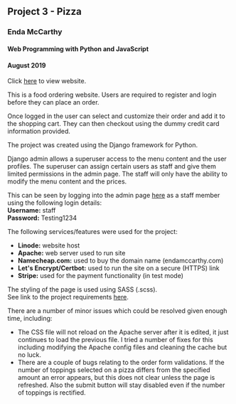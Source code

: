 ## Project 3 - Pizza
### Enda McCarthy
#### Web Programming with Python and JavaScript
#### August 2019

Click [here](https://www.endamccarthy.com) to view website.

This is a food ordering website. Users are required to register and login before they can place an order.

Once logged in the user can select and customize their order and add it to the shopping cart. They can then checkout using the dummy credit card information provided.

The project was created using the Django framework for Python.

Django admin allows a superuser access to the menu content and the user profiles. The superuser can assign certain users as staff and give them limited permissions in the admin page. The staff will only have the ability to modify the menu content and the prices.

This can be seen by logging into the admin page [here](https://www.endamccarthy.com/admin/) as a staff member using the following login details:</br>
<strong>Username:</strong> staff</br><strong>Password:</strong> Testing1234</strong>


The following services/features were used for the project:
- <strong>Linode:</strong>  website host
- <strong>Apache:</strong>  web server used to run site
- <strong>Namecheap.com:</strong>  used to buy the domain name (endamccarthy.com)
- <strong>Let's Encrypt/Certbot:</strong>  used to run the site on a secure (HTTPS) link
- <strong>Stripe:</strong>  used for the payment functionality (in test mode)

The styling of the page is used using SASS (.scss).</br>
See link to the project requirements [here](https://docs.cs50.net/web/2019/x/projects/3/project3.html).


There are a number of minor issues which could be resolved given enough time, including:
- The CSS file will not reload on the Apache server after it is edited, it just continues to load the previous file. I tried a number of fixes for this including modifying the Apache config files and cleaning the cache but no luck.
- There are a couple of bugs relating to the order form validations. If the number of toppings selected on a pizza differs from the specified amount an error appears, but this does not clear unless the page is refreshed. Also the submit button will stay disabled even if the number of toppings is rectified.
